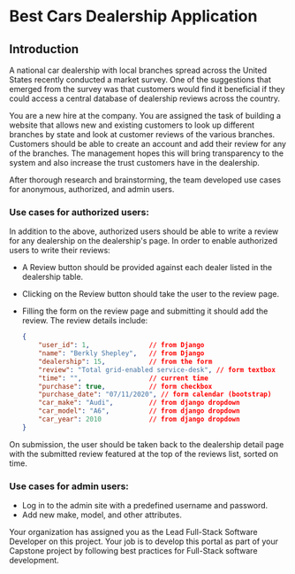 # **Best Cars Dealership Application**

## Introduction
A national car dealership with local branches spread across the United States recently conducted a market survey. One of the suggestions that emerged from the survey was that customers would find it beneficial if they could access a central database of dealership reviews across the country.

You are a new hire at the company. You are assigned the task of building a website that allows new and existing customers to look up different branches by state and look at customer reviews of the various branches. Customers should be able to create an account and add their review for any of the branches. The management hopes this will bring transparency to the system and also increase the trust customers have in the dealership.

After thorough research and brainstorming, the team developed use cases for anonymous, authorized, and admin users.

### Use cases for authorized users:
In addition to the above, authorized users should be able to write a review for any dealership on the dealership's page. In order to enable authorized users to write their reviews:

- A Review button should be provided against each dealer listed in the dealership table.
- Clicking on the Review button should take the user to the review page.
- Filling the form on the review page and submitting it should add the review. The review details include:

    ```json
    {
        "user_id": 1,               // from Django
        "name": "Berkly Shepley",   // from Django
        "dealership": 15,           // from the form
        "review": "Total grid-enabled service-desk", // form textbox
        "time": "",                 // current time
        "purchase": true,           // form checkbox
        "purchase_date": "07/11/2020", // form calendar (bootstrap)
        "car_make": "Audi",         // from django dropdown
        "car_model": "A6",          // from django dropdown
        "car_year": 2010            // from django dropdown
    }
    ```

On submission, the user should be taken back to the dealership detail page with the submitted review featured at the top of the reviews list, sorted on time.

### Use cases for admin users:
- Log in to the admin site with a predefined username and password.
- Add new make, model, and other attributes.

Your organization has assigned you as the Lead Full-Stack Software Developer on this project. Your job is to develop this portal as part of your Capstone project by following best practices for Full-Stack software development.

